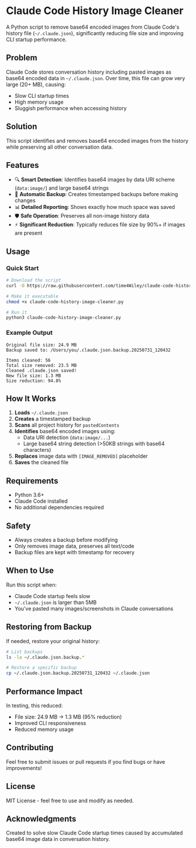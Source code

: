 # Claude Code History Image Cleaner

A Python script to remove base64 encoded images from Claude Code's history file (`~/.claude.json`), significantly reducing file size and improving CLI startup performance.

## Problem

Claude Code stores conversation history including pasted images as base64 encoded data in `~/.claude.json`. Over time, this file can grow very large (20+ MB), causing:

- Slow CLI startup times
- High memory usage
- Sluggish performance when accessing history

## Solution

This script identifies and removes base64 encoded images from the history while preserving all other conversation data.

## Features

- 🔍 **Smart Detection**: Identifies base64 images by data URI scheme (`data:image/`) and large base64 strings
- 💾 **Automatic Backup**: Creates timestamped backups before making changes
- 📊 **Detailed Reporting**: Shows exactly how much space was saved
- 🛡️ **Safe Operation**: Preserves all non-image history data
- ⚡ **Significant Reduction**: Typically reduces file size by 90%+ if images are present

## Usage

### Quick Start

```bash
# Download the script
curl -O https://raw.githubusercontent.com/time4Wiley/claude-code-history-image-cleaner/master/claude-code-history-image-cleaner.py

# Make it executable
chmod +x claude-code-history-image-cleaner.py

# Run it
python3 claude-code-history-image-cleaner.py
```

### Example Output

```
Original file size: 24.9 MB
Backup saved to: /Users/you/.claude.json.backup.20250731_120432

Items cleaned: 56
Total size removed: 23.5 MB
Cleaned .claude.json saved!
New file size: 1.3 MB
Size reduction: 94.8%
```

## How It Works

1. **Loads** `~/.claude.json`
2. **Creates** a timestamped backup
3. **Scans** all project history for `pastedContents`
4. **Identifies** base64 encoded images using:
   - Data URI detection (`data:image/...`)
   - Large base64 string detection (>50KB strings with base64 characters)
5. **Replaces** image data with `[IMAGE_REMOVED]` placeholder
6. **Saves** the cleaned file

## Requirements

- Python 3.6+
- Claude Code installed
- No additional dependencies required

## Safety

- Always creates a backup before modifying
- Only removes image data, preserves all text/code
- Backup files are kept with timestamp for recovery

## When to Use

Run this script when:
- Claude Code startup feels slow
- `~/.claude.json` is larger than 5MB
- You've pasted many images/screenshots in Claude conversations

## Restoring from Backup

If needed, restore your original history:

```bash
# List backups
ls -la ~/.claude.json.backup.*

# Restore a specific backup
cp ~/.claude.json.backup.20250731_120432 ~/.claude.json
```

## Performance Impact

In testing, this reduced:
- File size: 24.9 MB → 1.3 MB (95% reduction)
- Improved CLI responsiveness
- Reduced memory usage

## Contributing

Feel free to submit issues or pull requests if you find bugs or have improvements!

## License

MIT License - feel free to use and modify as needed.

## Acknowledgments

Created to solve slow Claude Code startup times caused by accumulated base64 image data in conversation history.